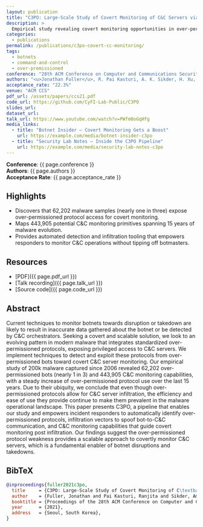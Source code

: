 ```yaml
---
layout: publication
title: "C3PO: Large-Scale Study of Covert Monitoring of C&C Servers via Over-Permissioned Protocol Infiltration"
description: >
  Empirical study revealing covert monitoring opportunities in over-permissioned malware protocols, accepted to ACM CCS 2021 (22.3% acceptance rate).
categories:
  - publications
permalink: /publications/c3po-covert-cc-monitoring/
tags:
  - botnets
  - command-and-control
  - over-premissioned
conference: "28th ACM Conference on Computer and Communications Security (CCS), Seoul, South Korea, 2021"
authors: "<u>Jonathan Fuller</u>, R. Pai Kasturi, A. K. Sikder, H. Xu, B. Arik, V. Verma, E. Asdar, B. Saltaformaggio"
acceptance_rate: "22.3%"
venue: "ACM CCS"
pdf_url: /assets/papers/ccs21.pdf
code_url: https://github.com/CyFI-Lab-Public/C3PO
slides_url: 
dataset_url: 
talk_url: https://www.youtube.com/watch?v=PWfm0oGqHfg
media_links:
  - title: "Botnet Insider — Covert Monitoring Gets a Boost"
    url: https://example.com/media/botnet-insider-c3po
  - title: "Security Lab Notes — Inside the C3PO Pipeline"
    url: https://example.com/media/security-lab-notes-c3po
---
```


**Conference**: {{ page.conference }}  
**Authors**: {{ page.authors }}  
**Acceptance Rate**: {{ page.acceptance_rate }}

## Highlights

- Discovers that 62,202 malware samples (nearly one in three) expose over-permissioned protocol access for covert monitoring.
- Maps 443,905 potential C&C monitoring primitives spanning 15 years of malware evolution.
- Provides automated detection and infiltration tooling that empowers responders to monitor C&C operations without tipping off botmasters.

## Resources

- [PDF]({{ page.pdf_url }})  
- [Talk recording]({{ page.talk_url }})  
- [Source code]({{ page.code_url }})  


## Abstract

Current techniques to monitor botnets towards disruption or takedown are likely to result in inaccurate data gathered about the botnet or be detected by C&C orchestrators. Seeking a covert and scalable solution, we look to an evolving pattern in modern malware that integrates standardized over-permissioned protocols, exposing privileged access to C&C servers. We implement techniques to detect and exploit these protocols from over-permissioned bots toward covert C&C server monitoring. Our empirical study of 200k malware captured since 2006 revealed 62,202 over-permissioned bots (nearly 1 in 3) and 443,905 C&C monitoring capabilities, with a steady increase of over-permissioned protocol use over the last 15 years. Due to their ubiquity, we conclude that even though over-permissioned protocols allow for C&C server infiltration, the efficiency and ease of use they provide continue to make them prevalent in the malware operational landscape. This paper presents C3PO, a pipeline that enables our study and empowers incident responders to automatically identify over-permissioned protocols, infiltration vectors to spoof bot-to-C&C communication, and C&C monitoring capabilities that guide covert monitoring post infiltration. Our findings suggest the over-permissioned protocol weakness provides a scalable approach to covertly monitor C&C servers, which is a fundamental enabler of botnet disruptions and takedowns.


## BibTeX

```bibtex
@inproceedings{fuller2021c3po,
  title     = {C3PO: Large-Scale Study of Covert Monitoring of C\textbackslash{}&C Servers via Over-Permissioned Protocol Infiltration},
  author    = {Fuller, Jonathan and Pai Kasturi, Ranjita and Sikder, Amit K. and Xu, Haichuan and Arik, Berat and Verma, Vivek and Asdar, Ehsan and Saltaformaggio, Brendan},
  booktitle = {Proceedings of the 28th ACM Conference on Computer and Communications Security (CCS)},
  year      = {2021},
  address   = {Seoul, South Korea},
}
```
